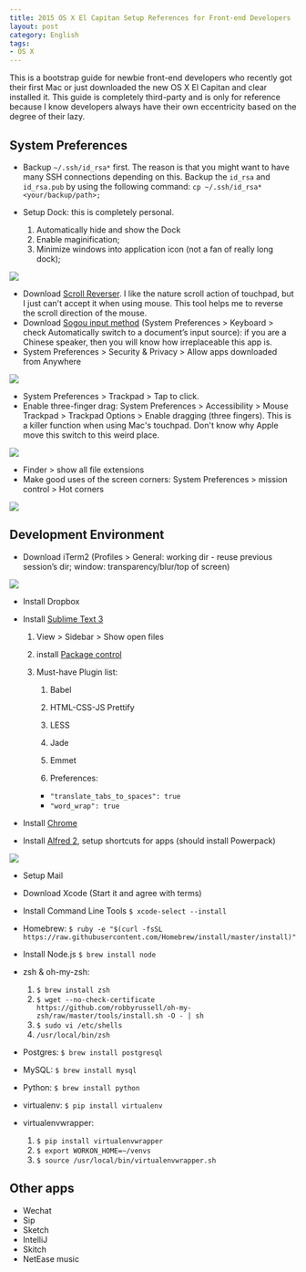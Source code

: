 ```yaml
---
title: 2015 OS X El Capitan Setup References for Front-end Developers
layout: post
category: English
tags:
- OS X
---
```


This is a bootstrap guide for newbie front-end developers who recently got their first Mac or just downloaded the new OS X El Capitan and clear installed it. This guide is completely third-party and is only for reference because I know developers always have their own eccentricity based on the degree of their lazy.

## System Preferences

*   Backup `~/.ssh/id_rsa*` first. The reason is that you might want to have many SSH connections depending on this. Backup the `id_rsa` and `id_rsa.pub` by using the following command: `cp ~/.ssh/id_rsa* <your/backup/path>;`
*   Setup Dock: this is completely personal.

    1.  Automatically hide and show the Dock
    2.  Enable maginification;
    3.  Minimize windows into application icon (not a fan of really long dock);

![](/images/Screen-Shot-2015-10-02-at-2.18.46-PM.png)

*   Download [Scroll Reverser](https://pilotmoon.com/scrollreverser/). I like the nature scroll action of touchpad, but I just can't accept it when using mouse. This tool helps me to reverse the scroll direction of the mouse.
*   Download [Sogou input method](http://pinyin.sogou.com/mac/?r=pinyin) (System Preferences > Keyboard > check Automatically switch to a document’s input source): if you are a Chinese speaker, then you will know how irreplaceable this app is.
*   System Preferences > Security &amp; Privacy > Allow apps downloaded from Anywhere

![](/images/Screen-Shot-2015-10-02-at-2.17.06-PM.png)

*   System Preferences > Trackpad > Tap to click.
*   Enable three-finger drag: System Preferences > Accessibility > Mouse Trackpad > Trackpad Options > Enable dragging (three fingers). This is a killer function when using Mac's touchpad. Don't know why Apple move this switch to this weird place.

![](/images/Screen-Shot-2015-10-02-at-2.21.52-PM.png)

*   Finder > show all file extensions
*   Make good uses of the screen corners: System Preferences > mission control > Hot corners

![](/images/Screen-Shot-2015-10-02-at-2.24.44-PM.png)

## Development Environment

*   Download iTerm2 (Profiles > General: working dir - reuse previous session’s dir; window: transparency/blur/top of screen)

![](/images/Screen-Shot-2015-10-02-at-2.24.44-PM1.png)

*   Install Dropbox
*   Install [Sublime Text 3](http://www.sublimetext.com/3)

    1.  View > Sidebar > Show open files
    2.  install [Package control](https://packagecontrol.io/installation)
    3.  Must-have Plugin list:

        1.  Babel
        2.  HTML-CSS-JS Prettify
        3.  LESS
        4.  Jade
        5.  Emmet

        4.  Preferences:

        *   `"translate_tabs_to_spaces": true`
        *   `"word_wrap": true`

*   Install [Chrome](http://www.google.com/chrome/)
*   Install [Alfred 2](https://www.alfredapp.com), setup shortcuts for apps (should install Powerpack)

![](/images/Screen-Shot-2015-10-02-at-2.39.49-PM.png)

*   Setup Mail
*   Download Xcode (Start it and agree with terms)
*   Install Command Line Tools `$ xcode-select --install`
*   Homebrew: `$ ruby -e "$(curl -fsSL https://raw.githubusercontent.com/Homebrew/install/master/install)"`
*   Install Node.js `$ brew install node`
*   zsh &amp; oh-my-zsh:

    1.  `$ brew install zsh`
    2.  `$ wget --no-check-certificate https://github.com/robbyrussell/oh-my-zsh/raw/master/tools/install.sh -O - | sh`
    3.  `$ sudo vi /etc/shells`
    4.  `/usr/local/bin/zsh`

*   Postgres: `$ brew install postgresql`
*   MySQL: `$ brew install mysql`
*   Python: `$ brew install python`
*   virtualenv: `$ pip install virtualenv`
*   virtualenvwrapper:

    1.  `$ pip install virtualenvwrapper`
    2.  `$ export WORKON_HOME=~/venvs`
    3.  `$ source /usr/local/bin/virtualenvwrapper.sh`

## Other apps

*   Wechat
*   Sip
*   Sketch
*   IntelliJ
*   Skitch
*   NetEase music